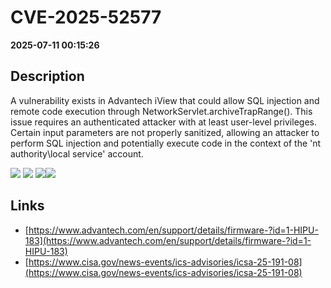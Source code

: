 # CVE-2025-52577

**2025-07-11 00:15:26**

## Description
A vulnerability exists in Advantech iView that could allow SQL injection
 and remote code execution through NetworkServlet.archiveTrapRange(). 
This issue requires an authenticated attacker with at least user-level 
privileges. Certain input parameters are not properly sanitized, 
allowing an attacker to perform SQL injection and potentially execute 
code in the context of the 'nt authority\local service' account.

![](https://img.shields.io/static/v1?label=Score&message=8.7&color=red)
![](https://img.shields.io/static/v1?label=Severity&message=HIGH&color=red)
![](https://img.shields.io/static/v1?label=CWE&message=SQL&color=green)![](https://img.shields.io/static/v1?label=CWE&message=SQL&color=green)

## Links
- [https://www.advantech.com/en/support/details/firmware-?id=1-HIPU-183](https://www.advantech.com/en/support/details/firmware-?id=1-HIPU-183)
- [https://www.cisa.gov/news-events/ics-advisories/icsa-25-191-08](https://www.cisa.gov/news-events/ics-advisories/icsa-25-191-08)
